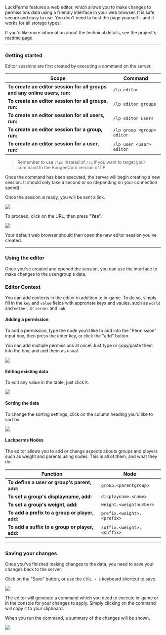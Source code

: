 LuckPerms features a web editor, which allows you to make changes to permissions data using a friendly interface in your web browser. It is safe, secure and easy to use. You don't need to host the page yourself - and it works for all storage types!

If you'd like more information about the technical details, see the project's [readme page](https://github.com/lucko/LuckPermsWeb/blob/master/editor/README.md).

___

### Getting started

Editor sessions are first created by executing a command on the server.


| Scope                                                                     | Command                    |
|---------------------------------------------------------------------------|----------------------------|
| **To create an editor session for all groups and any online users, run:** | `/lp editor`               |
| **To create an editor session for all groups, run:**                      | `/lp editor groups`         |
| **To create an editor session for all users, run:**                       | `/lp editor users`        |
| **To create an editor session for a group, run:**                         | `/lp group <group> editor` |
| **To create an editor session for a user, run:**                          | `/lp user <user> editor`   |

> Remember to use `/lpb` instead of `/lp` if you want to target your command to the BungeeCord version of LP.

Once the command has been executed, the server will begin creating a new session. It should only take a second or so (depending on your connection speed).

Once the session is ready, you will be sent a link.

![](https://i.imgur.com/GEojPzy.png)

To proceed, click on the URL, then press "**Yes**".

![](https://i.imgur.com/ORN1mZW.png)

Your default web browser should then open the new editor session you've created.

___

### Using the editor

Once you've created and opened the session, you can use the interface to make changes to the user/group's data.

### Editor Context

You can add contexts in the editor in addition to in-game. To do so, simply fill in the `key` and `value` fields with approriate keys and vaules, such as `world` and `nether`, or `server` and `hub`.

#### Adding a permission

To add a permission, type the node you'd like to add into the "Permission" input box, then press the enter key, or click the "add" button.

You can add multiple permissions at once! Just type or copy/paste them into the box, and add them as usual.

![](https://i.imgur.com/vyCVt7j.gif)

#### Editing existing data

To edit any value in the table, just click it.

![](https://i.imgur.com/s3G5MvP.gif)

#### Sorting the data

To change the sorting settings, click on the column heading you'd like to sort by.

![](https://i.imgur.com/yVN4Lzp.gif)

#### Luckperms Nodes

The editor allows you to add or change aspects abouts groups and players such as weight and parents using nodes.
This is all of them, and what they do:

| Function                                                                  | Node                         |
|---------------------------------------------------------------------------|------------------------------|
| **To define a user or group's parent, add:**                              | `group.<parentgroup>`        |
| **To set a group's displayname, add:**                                    | `displayname.<name>`         |
| **To set a group's weight, add:**                                         | `weight.<weightnumber>`      |
| **To add a prefix to a group or player, add:**                            | `prefix.<weight>.<prefix>`   |
| **To add a suffix to a group or player, add:**                            | `suffix.<weight>.<suffix>`   |

___

### Saving your changes

Once you've finished making changes to the data, you need to save your changes back to the server.

Click on the "Save" button, or use the `CTRL + S` keyboard shortcut to save.

![](https://i.imgur.com/pNZgEN0.gif)

The editor will generate a command which you need to execute in-game or in the console for your changes to apply. Simply clicking on the command will copy it to your clipboard.

When you run the command, a summary of the changes will be shown.

![](https://i.imgur.com/7nQp5Fn.png)

